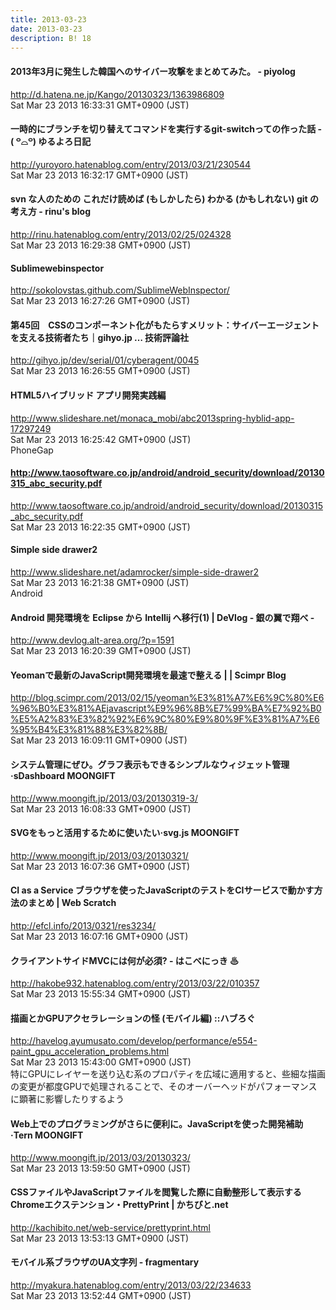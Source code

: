 ```yaml
---
title: 2013-03-23
date: 2013-03-23
description: B! 18
---
```


#### 2013年3月に発生した韓国へのサイバー攻撃をまとめてみた。 - piyolog
http://d.hatena.ne.jp/Kango/20130323/1363986809<br>
Sat Mar 23 2013 16:33:31 GMT+0900 (JST)<br>


#### 一時的にブランチを切り替えてコマンドを実行するgit-switchっての作った話 - ( ꒪⌓꒪) ゆるよろ日記
http://yuroyoro.hatenablog.com/entry/2013/03/21/230544<br>
Sat Mar 23 2013 16:32:17 GMT+0900 (JST)<br>


#### svn な人のための これだけ読めば (もしかしたら) わかる (かもしれない) git の考え方 - rinu's blog
http://rinu.hatenablog.com/entry/2013/02/25/024328<br>
Sat Mar 23 2013 16:29:38 GMT+0900 (JST)<br>


#### Sublimewebinspector
http://sokolovstas.github.com/SublimeWebInspector/<br>
Sat Mar 23 2013 16:27:26 GMT+0900 (JST)<br>


#### 第45回　CSSのコンポーネント化がもたらすメリット：サイバーエージェントを支える技術者たち｜gihyo.jp … 技術評論社
http://gihyo.jp/dev/serial/01/cyberagent/0045<br>
Sat Mar 23 2013 16:26:55 GMT+0900 (JST)<br>


#### HTML5ハイブリッド アプリ開発実践編
http://www.slideshare.net/monaca_mobi/abc2013spring-hyblid-app-17297249<br>
Sat Mar 23 2013 16:25:42 GMT+0900 (JST)<br>
PhoneGap


#### http://www.taosoftware.co.jp/android/android_security/download/20130315_abc_security.pdf
http://www.taosoftware.co.jp/android/android_security/download/20130315_abc_security.pdf<br>
Sat Mar 23 2013 16:22:35 GMT+0900 (JST)<br>


#### Simple side drawer2
http://www.slideshare.net/adamrocker/simple-side-drawer2<br>
Sat Mar 23 2013 16:21:38 GMT+0900 (JST)<br>
Android


#### Android 開発環境を Eclipse から Intellij へ移行(1) | DeVlog - 銀の翼で翔べ -
http://www.devlog.alt-area.org/?p=1591<br>
Sat Mar 23 2013 16:20:39 GMT+0900 (JST)<br>


#### Yeomanで最新のJavaScript開発環境を最速で整える | | Scimpr Blog
http://blog.scimpr.com/2013/02/15/yeoman%E3%81%A7%E6%9C%80%E6%96%B0%E3%81%AEjavascript%E9%96%8B%E7%99%BA%E7%92%B0%E5%A2%83%E3%82%92%E6%9C%80%E9%80%9F%E3%81%A7%E6%95%B4%E3%81%88%E3%82%8B/<br>
Sat Mar 23 2013 16:09:11 GMT+0900 (JST)<br>


#### システム管理にぜひ。グラフ表示もできるシンプルなウィジェット管理·sDashboard MOONGIFT
http://www.moongift.jp/2013/03/20130319-3/<br>
Sat Mar 23 2013 16:08:33 GMT+0900 (JST)<br>


#### SVGをもっと活用するために使いたい·svg.js MOONGIFT
http://www.moongift.jp/2013/03/20130321/<br>
Sat Mar 23 2013 16:07:36 GMT+0900 (JST)<br>


####                 CI as a Service ブラウザを使ったJavaScriptのテストをCIサービスで動かす方法のまとめ | Web Scratch            
http://efcl.info/2013/0321/res3234/<br>
Sat Mar 23 2013 16:07:16 GMT+0900 (JST)<br>


#### クライアントサイドMVCには何が必須? - はこべにっき ♨
http://hakobe932.hatenablog.com/entry/2013/03/22/010357<br>
Sat Mar 23 2013 15:55:34 GMT+0900 (JST)<br>


#### 描画とかGPUアクセラレーションの怪 (モバイル編) ::ハブろぐ
http://havelog.ayumusato.com/develop/performance/e554-paint_gpu_acceleration_problems.html<br>
Sat Mar 23 2013 15:43:00 GMT+0900 (JST)<br>
特にGPUにレイヤーを送り込む系のプロパティを広域に適用すると、些細な描画の変更が都度GPUで処理されることで、そのオーバーヘッドがパフォーマンスに顕著に影響したりするよう


#### Web上でのプログラミングがさらに便利に。JavaScriptを使った開発補助·Tern MOONGIFT
http://www.moongift.jp/2013/03/20130323/<br>
Sat Mar 23 2013 13:59:50 GMT+0900 (JST)<br>


#### CSSファイルやJavaScriptファイルを閲覧した際に自動整形して表示するChromeエクステンション・PrettyPrint | かちびと.net
http://kachibito.net/web-service/prettyprint.html<br>
Sat Mar 23 2013 13:53:13 GMT+0900 (JST)<br>


#### モバイル系ブラウザのUA文字列 - fragmentary
http://myakura.hatenablog.com/entry/2013/03/22/234633<br>
Sat Mar 23 2013 13:52:44 GMT+0900 (JST)<br>


